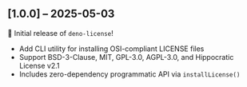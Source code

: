 ## [1.0.0] – 2025-05-03

🎉 Initial release of `deno-license`!

- Add CLI utility for installing OSI-compliant LICENSE files
- Support BSD-3-Clause, MIT, GPL-3.0, AGPL-3.0, and Hippocratic License v2.1
- Includes zero-dependency programmatic API via `installLicense()`